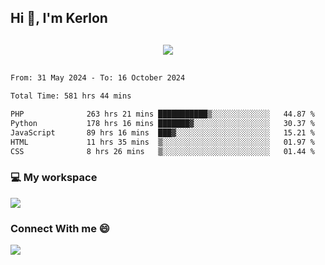 ## Hi 👋, I'm Kerlon

<p align="center" style="margin: 30px;">
 
 <img src="https://skillicons.dev/icons?i=html,css,bootstrap,js,nodejs,jquery,python,flask,php,mysql,lua,sqlite,firebase">


</p>
<!--START_SECTION:waka-->

```txt
From: 31 May 2024 - To: 16 October 2024

Total Time: 581 hrs 44 mins

PHP              263 hrs 21 mins ███████████▒░░░░░░░░░░░░░   44.87 %
Python           178 hrs 16 mins ███████▓░░░░░░░░░░░░░░░░░   30.37 %
JavaScript       89 hrs 16 mins  ███▓░░░░░░░░░░░░░░░░░░░░░   15.21 %
HTML             11 hrs 35 mins  ▒░░░░░░░░░░░░░░░░░░░░░░░░   01.97 %
CSS              8 hrs 26 mins   ▒░░░░░░░░░░░░░░░░░░░░░░░░   01.44 %
```

<!--END_SECTION:waka-->


<p align="center">
 <h3>💻 My workspace</h3>
    <img src="https://skillicons.dev/icons?i=mint" />
</p>

<p align="center">
 <h3>Connect With me 😄</h3> 
    <a href="https://www.linkedin.com/in/kerlon-fernandes"><img src="https://skillicons.dev/icons?i=linkedin" />
  </a>
</p>



